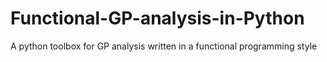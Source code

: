 # Functional-GP-analysis-in-Python
A python toolbox for GP analysis written in a functional programming style 
